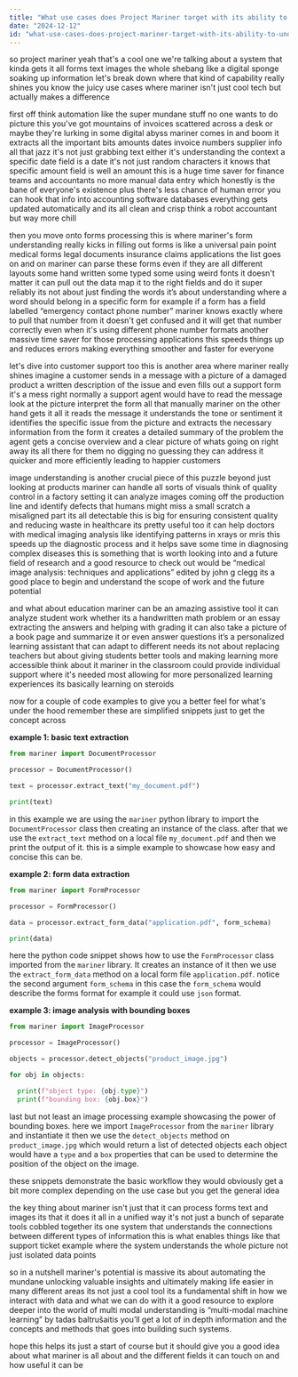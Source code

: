 ```yaml
---
title: "What use cases does Project Mariner target with its ability to understand forms, text, and images?"
date: "2024-12-12"
id: "what-use-cases-does-project-mariner-target-with-its-ability-to-understand-forms-text-and-images"
---
```


so project mariner yeah that's a cool one we're talking about a system that kinda gets it all forms text images the whole shebang like a digital sponge soaking up information let's break down where that kind of capability really shines you know the juicy use cases where mariner isn't just cool tech but actually makes a difference

first off think automation like the super mundane stuff no one wants to do picture this you've got mountains of invoices scattered across a desk or maybe they're lurking in some digital abyss mariner comes in and boom it extracts all the important bits amounts dates invoice numbers supplier info all that jazz it's not just grabbing text either it's understanding the context a specific date field is a date it's not just random characters it knows that specific amount field is well an amount this is a huge time saver for finance teams and accountants no more manual data entry which honestly is the bane of everyone's existence plus there's less chance of human error you can hook that info into accounting software databases everything gets updated automatically and its all clean and crisp think a robot accountant but way more chill

then you move onto forms processing this is where mariner's form understanding really kicks in filling out forms is like a universal pain point medical forms legal documents insurance claims applications the list goes on and on mariner can parse these forms even if they are all different layouts some hand written some typed some using weird fonts it doesn't matter it can pull out the data map it to the right fields and do it super reliably its not about just finding the words it’s about understanding where a word should belong in a specific form for example if a form has a field labelled “emergency contact phone number” mariner knows exactly where to pull that number from it doesn't get confused and it will get that number correctly even when it's using different phone number formats another massive time saver for those processing applications this speeds things up and reduces errors making everything smoother and faster for everyone

let's dive into customer support too this is another area where mariner really shines imagine a customer sends in a message with a picture of a damaged product a written description of the issue and even fills out a support form it's a mess right normally a support agent would have to read the message look at the picture interpret the form all that manually mariner on the other hand gets it all it reads the message it understands the tone or sentiment it identifies the specific issue from the picture and extracts the necessary information from the form it creates a detailed summary of the problem the agent gets a concise overview and a clear picture of whats going on right away its all there for them no digging no guessing they can address it quicker and more efficiently leading to happier customers

image understanding is another crucial piece of this puzzle beyond just looking at products mariner can handle all sorts of visuals think of quality control in a factory setting it can analyze images coming off the production line and identify defects that humans might miss a small scratch a misaligned part its all detectable this is big for ensuring consistent quality and reducing waste in healthcare its pretty useful too it can help doctors with medical imaging analysis like identifying patterns in xrays or mris this speeds up the diagnostic process and it helps save some time in diagnosing complex diseases this is something that is worth looking into and a future field of research and a good resource to check out would be “medical image analysis: techniques and applications” edited by john g clegg its a good place to begin and understand the scope of work and the future potential

and what about education mariner can be an amazing assistive tool it can analyze student work whether its a handwritten math problem or an essay extracting the answers and helping with grading it can also take a picture of a book page and summarize it or even answer questions it’s a personalized learning assistant that can adapt to different needs its not about replacing teachers but about giving students better tools and making learning more accessible think about it mariner in the classroom could provide individual support where it's needed most allowing for more personalized learning experiences its basically learning on steroids

now for a couple of code examples to give you a better feel for what's under the hood remember these are simplified snippets just to get the concept across

**example 1: basic text extraction**

```python
from mariner import DocumentProcessor

processor = DocumentProcessor()

text = processor.extract_text("my_document.pdf")

print(text)
```

in this example we are using the `mariner` python library to import the `DocumentProcessor` class then creating an instance of the class. after that we use the `extract_text` method on a local file `my_document.pdf` and then we print the output of it. this is a simple example to showcase how easy and concise this can be.

**example 2: form data extraction**

```python
from mariner import FormProcessor

processor = FormProcessor()

data = processor.extract_form_data("application.pdf", form_schema)

print(data)
```

here the python code snippet shows how to use the `FormProcessor` class imported from the `mariner` library. It creates an instance of it then we use the `extract_form_data` method on a local form file `application.pdf`. notice the second argument `form_schema` in this case the `form_schema` would describe the forms format for example it could use `json` format.

**example 3: image analysis with bounding boxes**

```python
from mariner import ImageProcessor

processor = ImageProcessor()

objects = processor.detect_objects("product_image.jpg")

for obj in objects:

  print(f"object type: {obj.type}")
  print(f"bounding box: {obj.box}")
```

last but not least an image processing example showcasing the power of bounding boxes. here we import `ImageProcessor` from the `mariner` library and instantiate it then we use the `detect_objects` method on `product_image.jpg` which would return a list of detected objects each object would have a `type` and a `box` properties that can be used to determine the position of the object on the image.

these snippets demonstrate the basic workflow they would obviously get a bit more complex depending on the use case but you get the general idea

the key thing about mariner isn't just that it can process forms text and images its that it does it all in a unified way it's not just a bunch of separate tools cobbled together its one system that understands the connections between different types of information this is what enables things like that support ticket example where the system understands the whole picture not just isolated data points

so in a nutshell mariner's potential is massive its about automating the mundane unlocking valuable insights and ultimately making life easier in many different areas its not just a cool tool its a fundamental shift in how we interact with data and what we can do with it a good resource to explore deeper into the world of multi modal understanding is “multi-modal machine learning” by tadas baltrušaitis you’ll get a lot of in depth information and the concepts and methods that goes into building such systems.

hope this helps its just a start of course but it should give you a good idea about what mariner is all about and the different fields it can touch on and how useful it can be
